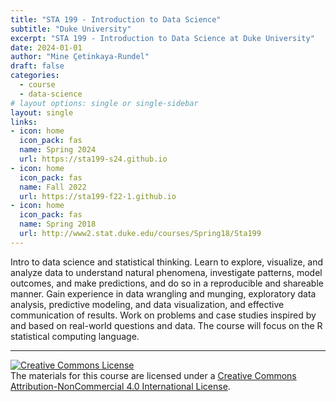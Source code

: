 ```yaml
---
title: "STA 199 - Introduction to Data Science"
subtitle: "Duke University"
excerpt: "STA 199 - Introduction to Data Science at Duke University"
date: 2024-01-01
author: "Mine Çetinkaya-Rundel"
draft: false
categories:
  - course
  - data-science
# layout options: single or single-sidebar
layout: single  
links:
- icon: home
  icon_pack: fas
  name: Spring 2024
  url: https://sta199-s24.github.io
- icon: home
  icon_pack: fas
  name: Fall 2022
  url: https://sta199-f22-1.github.io
- icon: home
  icon_pack: fas
  name: Spring 2018
  url: http://www2.stat.duke.edu/courses/Spring18/Sta199
---
```


Intro to data science and statistical thinking. Learn to explore, visualize, and analyze data to understand natural phenomena, investigate patterns, model outcomes, and make predictions, and do so in a reproducible and shareable manner. Gain experience in data wrangling and munging, exploratory data analysis, predictive modeling, and data visualization, and effective communication of results. Work on problems and case studies inspired by and based on real-world questions and data. The course will focus on the R statistical computing language.

---

<a rel="license" href="http://creativecommons.org/licenses/by-nc/4.0/"><img alt="Creative Commons License" style="border-width:0" src="https://i.creativecommons.org/l/by-nc/4.0/88x31.png" /></a><br />The materials for this course are licensed under a <a rel="license" href="http://creativecommons.org/licenses/by-nc/4.0/">Creative Commons Attribution-NonCommercial 4.0 International License</a>.
